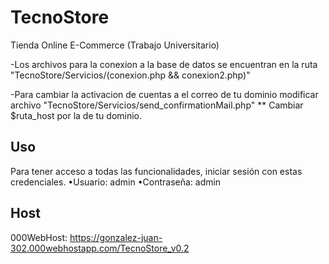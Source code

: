 # TecnoStore
Tienda Online E-Commerce (Trabajo Universitario)

-Los archivos para la conexion a la base de datos se encuentran en la ruta "TecnoStore/Servicios/(conexion.php && conexion2.php)" 

-Para cambiar la activacion de cuentas a el correo de tu dominio modificar archivo "TecnoStore/Servicios/send_confirmationMail.php"   ** Cambiar $ruta_host por la de tu dominio.

## Uso

Para tener acceso a todas las funcionalidades, iniciar sesión con estas credenciales.
    •Usuario: admin
    •Contraseña: admin

## Host

000WebHost: https://gonzalez-juan-302.000webhostapp.com/TecnoStore_v0.2
